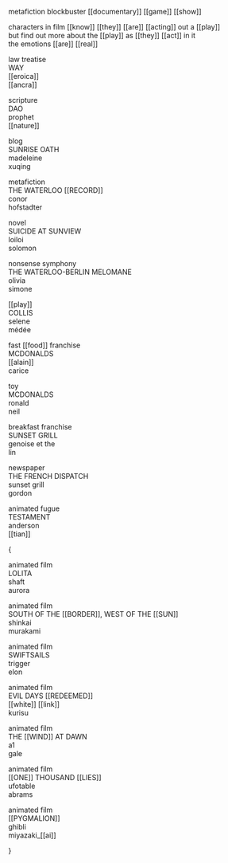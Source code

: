   metafiction blockbuster [[documentary]] [[game]] [[show]]  
  
characters in film [[know]] [[they]] [[are]] [[acting]] out a [[play]]  
but find out more about the [[play]] as [[they]] [[act]] in it  
the emotions [[are]] [[real]]  
  
law treatise  
WAY  
[[eroica]]  
[[ancra]]  
  
scripture  
DAO  
prophet  
[[nature]]  
  
blog  
SUNRISE OATH  
madeleine  
xuqing  
  
metafiction  
THE WATERLOO [[RECORD]]  
conor  
hofstadter  
  
novel  
SUICIDE AT SUNVIEW  
loiloi  
solomon  
  
nonsense symphony  
THE WATERLOO-BERLIN MELOMANE  
olivia  
simone  
  
[[play]]  
COLLIS  
selene  
médée  
  
fast [[food]] franchise  
MCDONALDS  
[[alain]]  
carice  
  
toy  
MCDONALDS  
ronald  
neil  
  
breakfast franchise  
SUNSET GRILL  
genoise et the  
lin  
  
newspaper  
THE FRENCH DISPATCH  
sunset grill  
gordon  
  
animated fugue  
TESTAMENT  
anderson  
[[tian]]  
  
{  
  
animated film  
LOLITA  
shaft  
aurora  
  
animated film  
SOUTH OF THE [[BORDER]], WEST OF THE [[SUN]]  
shinkai  
murakami  
  
animated film  
SWIFTSAILS  
trigger  
elon  
  
animated film  
EVIL DAYS [[REDEEMED]]  
[[white]] [[link]]  
kurisu  
  
animated film  
THE [[WIND]] AT DAWN  
a1  
gale  
  
animated film  
[[ONE]] THOUSAND [[LIES]]  
ufotable  
abrams  
  
animated film  
[[PYGMALION]]  
ghibli  
miyazaki_[[ai]]  
  
}